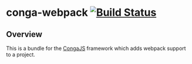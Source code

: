 # conga-webpack [![Build Status](https://secure.travis-ci.org/congajs/conga-webpack.png)](http://travis-ci.org/congajs/conga-webpack)

## Overview

This is a bundle for the [CongaJS](https://github.com/congajs/conga) framework which adds webpack support to a project.
